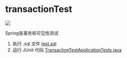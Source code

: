 # transactionTest
![](https://img.shields.io/badge/Spring-Test-brightgreen?style=flat-square&logo=appveyor)

Spring各事务和可见性测试



1. 执行 .sql 文件 [test.sql](https://github.com/EricSUID/transactionTest/blob/main/src/main/resources/sql/test.sql)
2. 运行 JUnit 代码 [TransactionTestApplicationTests.java](https://github.com/EricSUID/transactionTest/blob/main/src/test/java/com/transaction/test/TransactionTestApplicationTests.java)

